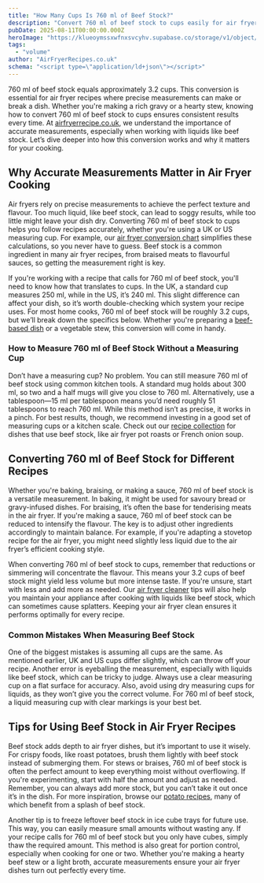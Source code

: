 ```yaml
---
title: "How Many Cups Is 760 ml of Beef Stock?"
description: "Convert 760 ml of beef stock to cups easily for air fryer recipes. Get precise measurements for perfect cooking every time."
pubDate: 2025-08-11T00:00:00.000Z
heroImage: "https://klueoymssxwfnxsvcyhv.supabase.co/storage/v1/object/public/md/how-many-cups-is-760-ml-of-beef-stock-1308566e.webp"
tags:
  - "volume"
author: "AirFryerRecipes.co.uk"
schema: "<script type=\"application/ld+json\"></script>"
---
```


<p>760 ml of beef stock equals approximately 3.2 cups. This conversion is essential for air fryer recipes where precise measurements can make or break a dish. Whether you're making a rich gravy or a hearty stew, knowing how to convert 760 ml of beef stock to cups ensures consistent results every time. At <a href=https://www.airfryerrecipe.co.uk>airfryerrecipe.co.uk</a>, we understand the importance of accurate measurements, especially when working with liquids like beef stock. Let’s dive deeper into how this conversion works and why it matters for your cooking.</p>

<h2>Why Accurate Measurements Matter in Air Fryer Cooking</h2>
<p>Air fryers rely on precise measurements to achieve the perfect texture and flavour. Too much liquid, like beef stock, can lead to soggy results, while too little might leave your dish dry. Converting 760 ml of beef stock to cups helps you follow recipes accurately, whether you're using a UK or US measuring cup. For example, our <a href=https://www.airfryerrecipe.co.uk/air-fryer-conversion-chart>air fryer conversion chart</a> simplifies these calculations, so you never have to guess. Beef stock is a common ingredient in many air fryer recipes, from braised meats to flavourful sauces, so getting the measurement right is key.</p>

<p>If you're working with a recipe that calls for 760 ml of beef stock, you'll need to know how that translates to cups. In the UK, a standard cup measures 250 ml, while in the US, it’s 240 ml. This slight difference can affect your dish, so it’s worth double-checking which system your recipe uses. For most home cooks, 760 ml of beef stock will be roughly 3.2 cups, but we’ll break down the specifics below. Whether you're preparing a <a href=https://www.airfryerrecipe.co.uk/recipe-category/beef>beef-based dish</a> or a vegetable stew, this conversion will come in handy.</p>

<h3>How to Measure 760 ml of Beef Stock Without a Measuring Cup</h3>
<p>Don’t have a measuring cup? No problem. You can still measure 760 ml of beef stock using common kitchen tools. A standard mug holds about 300 ml, so two and a half mugs will give you close to 760 ml. Alternatively, use a tablespoon—15 ml per tablespoon means you’d need roughly 51 tablespoons to reach 760 ml. While this method isn’t as precise, it works in a pinch. For best results, though, we recommend investing in a good set of measuring cups or a kitchen scale. Check out our <a href=https://www.airfryerrecipe.co.uk/recipes>recipe collection</a> for dishes that use beef stock, like air fryer pot roasts or French onion soup.</p>

<h2>Converting 760 ml of Beef Stock for Different Recipes</h2>
<p>Whether you're baking, braising, or making a sauce, 760 ml of beef stock is a versatile measurement. In baking, it might be used for savoury bread or gravy-infused dishes. For braising, it’s often the base for tenderising meats in the air fryer. If you're making a sauce, 760 ml of beef stock can be reduced to intensify the flavour. The key is to adjust other ingredients accordingly to maintain balance. For example, if you're adapting a stovetop recipe for the air fryer, you might need slightly less liquid due to the air fryer’s efficient cooking style.</p>

<p>When converting 760 ml of beef stock to cups, remember that reductions or simmering will concentrate the flavour. This means your 3.2 cups of beef stock might yield less volume but more intense taste. If you're unsure, start with less and add more as needed. Our <a href=https://www.airfryerrecipe.co.uk/air-fryer-cleaner>air fryer cleaner</a> tips will also help you maintain your appliance after cooking with liquids like beef stock, which can sometimes cause splatters. Keeping your air fryer clean ensures it performs optimally for every recipe.</p>

<h3>Common Mistakes When Measuring Beef Stock</h3>
<p>One of the biggest mistakes is assuming all cups are the same. As mentioned earlier, UK and US cups differ slightly, which can throw off your recipe. Another error is eyeballing the measurement, especially with liquids like beef stock, which can be tricky to judge. Always use a clear measuring cup on a flat surface for accuracy. Also, avoid using dry measuring cups for liquids, as they won’t give you the correct volume. For 760 ml of beef stock, a liquid measuring cup with clear markings is your best bet.</p>

<h2>Tips for Using Beef Stock in Air Fryer Recipes</h2>
<p>Beef stock adds depth to air fryer dishes, but it’s important to use it wisely. For crispy foods, like roast potatoes, brush them lightly with beef stock instead of submerging them. For stews or braises, 760 ml of beef stock is often the perfect amount to keep everything moist without overflowing. If you're experimenting, start with half the amount and adjust as needed. Remember, you can always add more stock, but you can’t take it out once it’s in the dish. For more inspiration, browse our <a href=https://www.airfryerrecipe.co.uk/recipe-category/potatoes>potato recipes</a>, many of which benefit from a splash of beef stock.</p>

<p>Another tip is to freeze leftover beef stock in ice cube trays for future use. This way, you can easily measure small amounts without wasting any. If your recipe calls for 760 ml of beef stock but you only have cubes, simply thaw the required amount. This method is also great for portion control, especially when cooking for one or two. Whether you're making a hearty beef stew or a light broth, accurate measurements ensure your air fryer dishes turn out perfectly every time.</p>